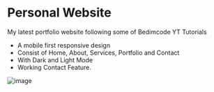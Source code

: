 # Personal Website
My latest portfolio website following some of Bedimcode YT Tutorials

- A mobile first responsive design
- Consist of Home, About, Services, Portfolio and Contact
- With Dark and Light Mode
- Working Contact Feature.

![image](https://user-images.githubusercontent.com/86997477/209043171-a8199e3e-848b-4b10-ab5e-7b87f2750e2a.png)

